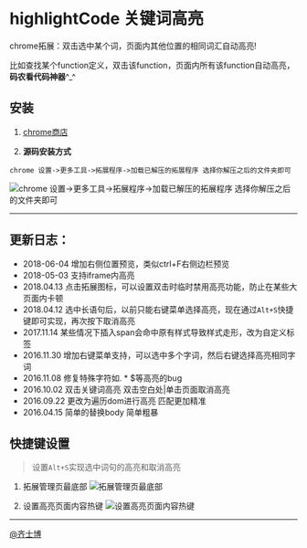 # highlightCode 关键词高亮
chrome拓展：双击选中某个词，页面内其他位置的相同词汇自动高亮!

比如查找某个function定义，双击该function，页面内所有该function自动高亮，**码农看代码神器**^_^

## 安装
1. [chrome商店](https://chrome.google.com/webstore/detail/%E5%85%B3%E9%94%AE%E8%AF%8D%E5%8F%8C%E5%87%BB%E8%87%AA%E5%8A%A8%E9%AB%98%E4%BA%AE/hiemiigjnmkjedjibioplldlbkhekbjk?gl=CN)

2. **源码安装方式**

`chrome 设置->更多工具->拓展程序->加载已解压的拓展程序 选择你解压之后的文件夹即可`

![chrome 设置->更多工具->拓展程序->加载已解压的拓展程序 选择你解压之后的文件夹即可](https://imgup.qii404.me/71405cabjw1f82dhkldiwj21kw0e3why.jpg)

----------------------------

## 更新日志：

 - 2018-06-04 增加右侧位置预览，类似ctrl+F右侧边栏预览
 - 2018-05-03 支持iframe内高亮
 - 2018.04.13 点击拓展图标，可以设置双击时临时禁用高亮功能，防止在某些大页面内卡顿
 - 2018.04.12 选中长语句后，以前只能右键菜单选择高亮，现在通过`Alt+S`快捷键即可实现，再次按下取消高亮
 - 2017.11.14 某些情况下插入span会命中原有样式导致样式走形，改为自定义标签
 - 2016.11.30 增加右键菜单支持，可以选中多个字词，然后右键选择高亮相同字词
 - 2016.11.08 修复特殊字符如. * $等高亮的bug
 - 2016.10.02 双击关键词高亮 双击空白处|单击页面取消高亮
 - 2016.09.22 更改为遍历dom进行高亮 匹配更加精准
 - 2016.04.15 简单的替换body 简单粗暴



## 快捷键设置

> 设置`Alt+S`实现选中词句的高亮和取消高亮

1. 拓展管理页最底部
![拓展管理页最底部](https://imgup.qii404.me/20180413205736.png)

2. 设置高亮页面内容热键
![设置高亮页面内容热键](https://imgup.qii404.me/20180413205753.png)

----------------------------

[@齐士博](http://www.weibo.com/shiboooo)
